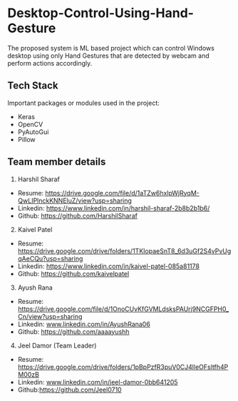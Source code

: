 # Desktop-Control-Using-Hand-Gesture
The proposed system is ML based project which can control Windows desktop using only Hand Gestures that are detected by webcam and perform actions accordingly.


## Tech Stack

Important packages or modules used in the project:
- Keras
- OpenCV
- PyAutoGui
- Pillow

## Team member details
1. Harshil Sharaf
- Resume: https://drive.google.com/file/d/1aTZw6hxlpWjRyqM-QwLIPlnckKNNEluZ/view?usp=sharing
- Linkedin: https://www.linkedin.com/in/harshil-sharaf-2b8b2b1b6/
- Github: https://github.com/HarshilSharaf

2. Kaivel Patel
- Resume: https://drive.google.com/drive/folders/1TKIopaeSnT8_6d3uGf2S4vPvUgqAeCQu?usp=sharing
- Linkedin: https://www.linkedin.com/in/kaivel-patel-085a81178
- Github: https://github.com/kaivelpatel

3. Ayush Rana
- Resume: https://drive.google.com/file/d/1OnoCUvKfGVMLdsksPAUrj9NCGFPH0_Cn/view?usp=sharing
- Linkedin: www.linkedin.com/in/AyushRana06
- Github: https://github.com/aaaayushh

4. Jeel Damor (Team Leader)
- Resume: https://drive.google.com/drive/folders/1pBpPzfR3puV0CJ4lleOFsltfh4PM00zB
- Linkedin: www.linkedin.com/in/jeel-damor-0bb641205
- Github:https://github.com/Jeel0710

